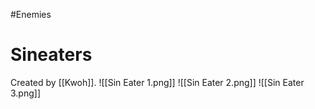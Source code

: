 #Enemies
# Sineaters
Created by [[Kwoh]].
![[Sin Eater 1.png]]
![[Sin Eater 2.png]]
![[Sin Eater 3.png]]
